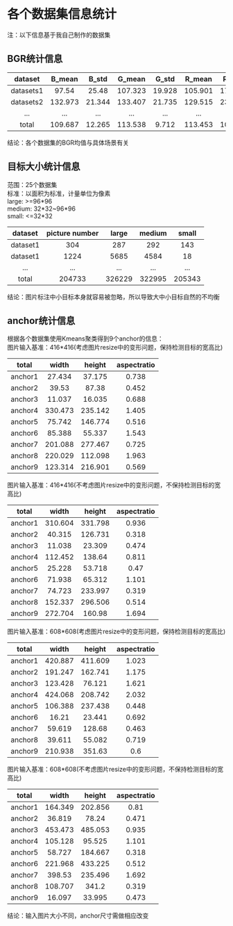 # 各个数据集信息统计   
注：以下信息基于我自己制作的数据集   
## BGR统计信息  

|dataset|B_mean|B_std|G_mean|G_std|R_mean|R_std|
|:-----:|:-----:|:-----:|:-----:|:-----:|:-----:|:-----:| 
|datasets1 |97.54 |25.48 |107.323 |19.928 |105.901 |17.427|
|datasets2  |132.973 |21.344 |133.407 |21.735 |129.515 |23.692|
|... |... |... |... |... |... |...|
|total|109.687 |12.265 |113.538 |9.712 |113.453 |10.142|
 
结论：各个数据集的BGR均值与具体场景有关  

##  目标大小统计信息  
范围：25个数据集  
标准：以面积为标准，计量单位为像素    
large: >=96\*96  
medium: 32\*32~96\*96  
small: <=32\*32  

|dataset|picture number|large|medium|small|
|:-----:|:-----:|:-----:|:-----:|:-----:|  
|dataset1|304|287|292|143|
|dataset1|1224|5685|4584|18|
|...|...|...|...|...|
|total|204733|326229|322995|205343|

结论：图片标注中小目标本身就容易被忽略，所以导致大中小目标自然的不均衡

## anchor统计信息  
根据各个数据集使用Kmeans聚类得到9个anchor的信息：   
图片输入基准：416*416(考虑图片resize中的变形问题，保持检测目标的宽高比)   
 
|total|width|height|aspectratio|
|:-----:|:-----:|:-----:|:-----:|
|anchor1|27.434|37.175|0.738|
|anchor2|39.53|87.38|0.452|
|anchor3|11.037|16.035|0.688|
|anchor4|330.473|235.142|1.405|
|anchor5|75.742|146.774|0.516|
|anchor6|85.388|55.337|1.543|
|anchor7|201.088|277.467|0.725|
|anchor8|220.029|112.098|1.963|
|anchor9|123.314|216.901|0.569|    

图片输入基准：416*416(不考虑图片resize中的变形问题，不保持检测目标的宽高比)    

|total|width|height|aspectratio|
|:-----:|:-----:|:-----:|:-----:|
|anchor1|310.604|331.798|0.936|
|anchor2|40.315|126.731|0.318|
|anchor3|11.038|23.309|0.474|
|anchor4|112.452|138.64|0.811|
|anchor5|25.228|53.718|0.47|
|anchor6|71.938|65.312|1.101|
|anchor7|74.723|233.997|0.319|
|anchor8|152.337|296.506|0.514|
|anchor9|272.704|160.98|1.694|

图片输入基准：608*608(考虑图片resize中的变形问题，保持检测目标的宽高比)        

|total|width|height|aspectratio|
|:-----:|:-----:|:-----:|:-----:|
|anchor1|420.887|411.609|1.023|
|anchor2|191.247|162.741|1.175|
|anchor3|123.428|76.121|1.621|
|anchor4|424.068|208.742|2.032|
|anchor5|106.388|237.438|0.448|
|anchor6|16.21|23.441|0.692|
|anchor7|59.619|128.68|0.463|
|anchor8|39.611|55.082|0.719|
|anchor9|210.938|351.63|0.6|


图片输入基准：608*608(不考虑图片resize中的变形问题，不保持检测目标的宽高比)    

|total|width|height|aspectratio|
|:-----:|:-----:|:-----:|:-----:|
|anchor1|164.349|202.856|0.81|
|anchor2|36.819|78.24|0.471|
|anchor3|453.473|485.053|0.935|
|anchor4|105.128|95.525|1.101|
|anchor5|58.727|184.667|0.318|
|anchor6|221.968|433.225|0.512|
|anchor7|398.53|235.496|1.692|
|anchor8|108.707|341.2|0.319|
|anchor9|16.097|33.995|0.473|

结论：输入图片大小不同，anchor尺寸需做相应改变   

